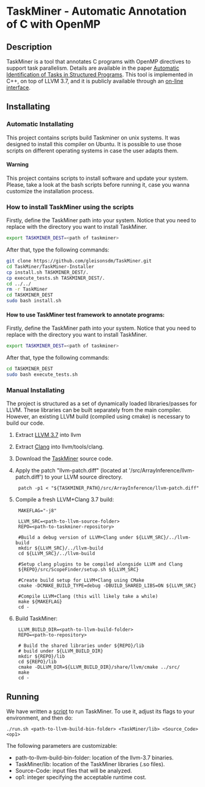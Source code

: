 # TaskMiner - Automatic Annotation of C with OpenMP

## Description

TaskMiner is a tool that annotates C
programs with OpenMP directives to support task parallelism.
Details are available in the paper [Automatic Identification of Tasks in
Structured Programs](http://homepages.dcc.ufmg.br/~fernando/publications/papers/PACT18.pdf). This tool is implemented in C++, on top of LLVM 3.7, and it is
publicly available through an [on-line interface](http://cuda.dcc.ufmg.br/taskminer/).

## Installating

### Automatic Installating

This project contains scripts build Taskminer on unix systems. It was designed to install this compiler on Ubuntu. It is possible to use those scripts on different operating systems in case the user adapts them.

#### Warning

This project contains scripts to install software and update your system. Please, take a look at the bash scripts before running it, case you wanna customize the installation process.

### How to install TaskMiner using the scripts

Firstly, define the TaskMiner path into your system. Notice that you need to replace <path to taskminer>
with the directory you want to install TaskMiner. 

```sh
export TASKMINER_DEST=<path of taskminer>
```

After that, type the following commands:

```sh
git clone https://github.com/gleisonsdm/TaskMiner.git
cd TaskMiner/TaskMiner-Installer
cp install.sh TASKMINER_DEST/.
cp execute_tests.sh TASKMINER_DEST/.
cd ../../
rm -r TaskMiner
cd TASKMINER_DEST
sudo bash install.sh
```

#### How to use TaskMiner test framework to annotate programs:


Firstly, define the TaskMiner path into your system. Notice that you need to replace <path to taskminer>
with the directory you want to install TaskMiner. 

```sh
export TASKMINER_DEST=<path of taskminer>
```

After that, type the following commands:

```sh
cd TASKMINER_DEST
sudo bash execute_tests.sh
```

### Manual Installating

The project is structured as a set of dynamically loaded libraries/passes for
LLVM.
These libraries can be built separately from the main compiler.
However, an existing LLVM build (compiled using cmake) is necessary to build
our code. 


1. Extract [LLVM 3.7](http://llvm.org/releases/3.7.0/llvm-3.7.0.src.tar.xz) into
llvm

2. Extract [Clang](http://llvm.org/releases/3.7.0/cfe-3.7.0.src.tar.xz) into
llvm/tools/clang.

3. Download the [TaskMiner](https://github.com/gleisonsdm/TaskMiner) source code.

4. Apply the patch "llvm-patch.diff" (located at '/src/ArrayInference/llvm-patch.diff') to your LLVM source directory.

        patch -p1 < "${TASKMINER_PATH}/src/ArrayInference/llvm-patch.diff"

5. Compile  a fresh LLVM+Clang 3.7 build:

    	MAKEFLAG="-j8"
      
     	LLVM_SRC=<path-to-llvm-source-folder>
    	REPO=<path-to-taskminer-repository>

    	#Build a debug version of LLVM+Clang under ${LLVM_SRC}/../llvm-build
    	mkdir ${LLVM_SRC}/../llvm-build
    	cd ${LLVM_SRC}/../llvm-build

    	#Setup clang plugins to be compiled alongside LLVM and Clang
    	${REPO}/src/ScopeFinder/setup.sh ${LLVM_SRC}

    	#Create build setup for LLVM+Clang using CMake
    	cmake -DCMAKE_BUILD_TYPE=debug -DBUILD_SHARED_LIBS=ON ${LLVM_SRC}
    	
    	#Compile LLVM+Clang (this will likely take a while)
    	make ${MAKEFLAG}
    	cd -

6. Build TaskMiner:

    	LLVM_BUILD_DIR=<path-to-llvm-build-folder> 	
    	REPO=<path-to-repository>

     	# Build the shared libraries under ${REPO}/lib
     	# build under ${LLVM_BUILD_DIR}
     	mkdir ${REPO}/lib
     	cd ${REPO}/lib
     	cmake -DLLVM_DIR=${LLVM_BUILD_DIR}/share/llvm/cmake ../src/
     	make
    	cd -


## Running

We have written a [script](https://github.com/gleisonsdm/TaskMiner/blob/master/src/run.sh) to run TaskMiner.
To use it, adjust its flags to your environment, and then do:
 
  	./run.sh <path-to-llvm-build-bin-folder> <TaskMiner/lib> <Source_Code> <op1>

The following parameters are customizable:

* path-to-llvm-build-bin-folder: location of the llvm-3.7 binaries. 
* TaskMiner/lib: location of the TaskMiner libraries (.so files). 
* Source-Code: input files that will be analyzed. 
* op1: integer specifying the acceptable runtime cost.

